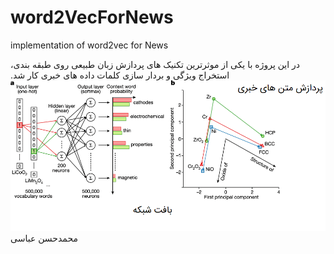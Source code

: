 # word2VecForNews
implementation of word2vec for News

در این پروژه با یکی از  موثرترین تکنیک های پردازش زبان طبیعی روی طبقه بندی، استخراج ویژگی و بردار سازی کلمات داده های خبری کار شد.
![alt text](https://github.com/MohammadHasanAbbasi/word2VecForNews/blob/main/Word2vec.png "chart")
محمدحسن عباسی

